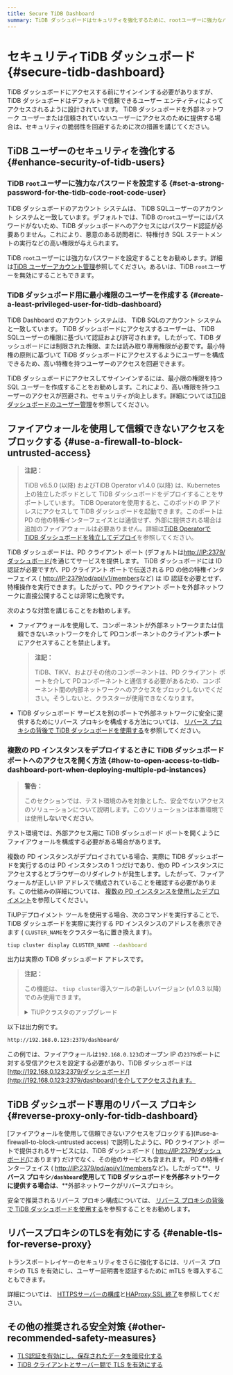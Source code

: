 ```yaml
---
title: Secure TiDB Dashboard
summary: TiDB ダッシュボードはセキュリティを強化するために、rootユーザーに強力なパスワードを設定し、最小権限のユーザーを作成することをお勧めします。さらに、信頼できないアクセスをブロックするためにファイアウォールを使用することも重要です。TLSを有効にし、保存されたデータを暗号化することも推奨されます。
---
```


# セキュリティTiDB ダッシュボード {#secure-tidb-dashboard}

TiDB ダッシュボードにアクセスする前にサインインする必要がありますが、TiDB ダッシュボードはデフォルトで信頼できるユーザー エンティティによってアクセスされるように設計されています。 TiDB ダッシュボードを外部ネットワーク ユーザーまたは信頼されていないユーザーにアクセスのために提供する場合は、セキュリティの脆弱性を回避するために次の措置を講じてください。

## TiDB ユーザーのセキュリティを強化する {#enhance-security-of-tidb-users}

### TiDB <code>root</code>ユーザーに強力なパスワードを設定する {#set-a-strong-password-for-the-tidb-code-root-code-user}

TiDB ダッシュボードのアカウント システムは、 TiDB SQLユーザーのアカウント システムと一致しています。デフォルトでは、TiDB の`root`ユーザーにはパスワードがないため、TiDB ダッシュボードへのアクセスにはパスワード認証が必要ありません。これにより、悪意のある訪問者に、特権付き SQL ステートメントの実行などの高い権限が与えられます。

TiDB `root`ユーザーには強力なパスワードを設定することをお勧めします。詳細は[TiDB ユーザーアカウント管理](/user-account-management.md)参照してください。あるいは、TiDB `root`ユーザーを無効にすることもできます。

### TiDB ダッシュボード用に最小権限のユーザーを作成する {#create-a-least-privileged-user-for-tidb-dashboard}

TiDB Dashboard のアカウント システムは、 TiDB SQLのアカウント システムと一致しています。 TiDB ダッシュボードにアクセスするユーザーは、 TiDB SQLユーザーの権限に基づいて認証および許可されます。したがって、TiDB ダッシュボードには制限された権限、または読み取り専用権限が必要です。最小特権の原則に基づいて TiDB ダッシュボードにアクセスするようにユーザーを構成できるため、高い特権を持つユーザーのアクセスを回避できます。

TiDB ダッシュボードにアクセスしてサインインするには、最小限の権限を持つ SQL ユーザーを作成することをお勧めします。これにより、高い権限を持つユーザーのアクセスが回避され、セキュリティが向上します。詳細については[TiDB ダッシュボードのユーザー管理](/dashboard/dashboard-user.md)を参照してください。

## ファイアウォールを使用して信頼できないアクセスをブロックする {#use-a-firewall-to-block-untrusted-access}

> **注記：**
>
> TiDB v6.5.0 (以降) およびTiDB Operator v1.4.0 (以降) は、Kubernetes 上の独立したポッドとして TiDB ダッシュボードをデプロイすることをサポートしています。 TiDB Operatorを使用すると、このポッドの IP アドレスにアクセスして TiDB ダッシュボードを起動できます。このポートは PD の他の特権インターフェイスとは通信せず、外部に提供される場合は追加のファイアウォールは必要ありません。詳細は[TiDB Operatorで TiDB ダッシュボードを独立してデプロイ](https://docs.pingcap.com/tidb-in-kubernetes/dev/get-started#deploy-tidb-dashboard-independently)を参照してください。

TiDB ダッシュボードは、PD クライアント ポート (デフォルトは[http://IP:2379/ダッシュボード/](http://IP:2379/dashboard/)を通じてサービスを提供します。 TiDB ダッシュボードには ID 認証が必要ですが、PD クライアント ポートで伝送される PD の他の特権インターフェイス ( [http://IP:2379/pd/api/v1/members](http://IP:2379/pd/api/v1/members)など) は ID 認証を必要とせず、特権操作を実行できます。したがって、PD クライアント ポートを外部ネットワークに直接公開することは非常に危険です。

次のような対策を講じることをお勧めします。

-   ファイアウォールを使用して、コンポーネントが外部ネットワークまたは信頼できないネットワークを介して PDコンポーネントのクライアント**ポート**にアクセスすることを禁止します。

    > **注記：**
    >
    > TiDB、TiKV、およびその他のコンポーネントは、PD クライアント ポートを介して PDコンポーネントと通信する必要があるため、コンポーネント間の内部ネットワークへのアクセスをブロックしないでください。そうしないと、クラスターが使用できなくなります。

-   TiDB ダッシュボード サービスを別のポートで外部ネットワークに安全に提供するためにリバース プロキシを構成する方法については、 [リバース プロキシの背後で TiDB ダッシュボードを使用する](/dashboard/dashboard-ops-reverse-proxy.md)を参照してください。

### 複数の PD インスタンスをデプロイするときに TiDB ダッシュボード ポートへのアクセスを開く方法 {#how-to-open-access-to-tidb-dashboard-port-when-deploying-multiple-pd-instances}

> **警告：**
>
> このセクションでは、テスト環境のみを対象とした、安全でないアクセスのソリューションについて説明します。このソリューションは本番環境では使用**しないでください**。

テスト環境では、外部アクセス用に TiDB ダッシュボード ポートを開くようにファイアウォールを構成する必要がある場合があります。

複数の PD インスタンスがデプロイされている場合、実際に TiDB ダッシュボードを実行するのは PD インスタンスの 1 つだけであり、他の PD インスタンスにアクセスするとブラウザーのリダイレクトが発生します。したがって、ファイアウォールが正しい IP アドレスで構成されていることを確認する必要があります。この仕組みの詳細については、 [複数の PD インスタンスを使用したデプロイメント](/dashboard/dashboard-ops-deploy.md#deployment-with-multiple-pd-instances)を参照してください。

TiUPデプロイメント ツールを使用する場合、次のコマンドを実行することで、TiDB ダッシュボードを実際に実行する PD インスタンスのアドレスを表示できます ( `CLUSTER_NAME`をクラスター名に置き換えます)。

```bash
tiup cluster display CLUSTER_NAME --dashboard
```

出力は実際の TiDB ダッシュボード アドレスです。

> **注記：**
>
> この機能は、 `tiup cluster`導入ツールの新しいバージョン (v1.0.3 以降) でのみ使用できます。
>
> <details><summary>TiUPクラスタのアップグレード</summary>
>
> ```bash
> tiup update --self
> tiup update cluster --force
> ```
>
> </details>

以下は出力例です。

```bash
http://192.168.0.123:2379/dashboard/
```

この例では、ファイアウォールは`192.168.0.123`のオープン IP の`2379`ポートに対する受信アクセスを設定する必要があり、TiDB ダッシュボードは[http://192.168.0.123:2379/ダッシュボード/](http://192.168.0.123:2379/dashboard/)を介してアクセスされます。

## TiDB ダッシュボード専用のリバース プロキシ {#reverse-proxy-only-for-tidb-dashboard}

[ファイアウォールを使用して信頼できないアクセスをブロックする](#use-a-firewall-to-block-untrusted access) で説明したように、PD クライアント ポートで提供されるサービスには、TiDB ダッシュボード ( [http://IP:2379/ダッシュボード/](http://IP:2379/dashboard/)にあります) だけでなく、その他のサービスも含まれます。 PD の特権インターフェイス ( [http://IP:2379/pd/api/v1/members](http://IP:2379/pd/api/v1/members)など)。したがって**、**リバース プロキシ`/dashboard`使用して TiDB ダッシュボードを外部ネットワークに提供する場合は**、**外部ネットワークがリバースプロキシ。

安全で推奨されるリバース プロキシ構成については、 [リバース プロキシの背後で TiDB ダッシュボードを使用する](/dashboard/dashboard-ops-reverse-proxy.md)を参照することをお勧めします。

## リバースプロキシのTLSを有効にする {#enable-tls-for-reverse-proxy}

トランスポートレイヤーのセキュリティをさらに強化するには、リバース プロキシの TLS を有効にし、ユーザー証明書を認証するために mTLS を導入することもできます。

詳細については、 [HTTPSサーバーの構成](http://nginx.org/en/docs/http/configuring_https_servers.html)と[HAProxy SSL 終了](https://www.haproxy.com/blog/haproxy-ssl-termination/)を参照してください。

## その他の推奨される安全対策 {#other-recommended-safety-measures}

-   [TLS認証を有効にし、保存されたデータを暗号化する](/enable-tls-between-components.md)
-   [TiDB クライアントとサーバー間で TLS を有効にする](/enable-tls-between-clients-and-servers.md)
